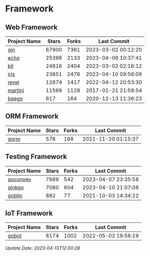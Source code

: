 # Framework

## Web Framework
| Project Name | Stars | Forks | Last Commit |
| ------------ | ----- | ----- | ----------- |
| [gin](https://github.com/gin-gonic/gin) | 67900 | 7361 | 2023-03-02 00:12:20 |
| [echo](https://github.com/labstack/echo) | 25396 | 2133 | 2023-04-06 10:37:41 |
| [kit](https://github.com/go-kit/kit) | 24816 | 2404 | 2023-03-02 02:16:12 |
| [iris](https://github.com/kataras/iris) | 23851 | 2476 | 2023-04-10 09:56:09 |
| [revel](https://github.com/revel/revel) | 12874 | 1417 | 2022-04-12 20:53:30 |
| [martini](https://github.com/go-martini/martini) | 11569 | 1128 | 2017-01-21 21:58:54 |
| [beego](https://github.com/astaxie/beego) | 617 | 164 | 2020-12-13 11:36:23 |

## ORM Framework
| Project Name | Stars | Forks | Last Commit |
| ------------ | ----- | ----- | ----------- |
| [gorm](https://github.com/jinzhu/gorm) | 576 | 168 | 2021-11-20 01:15:37 |

## Testing Framework
| Project Name | Stars | Forks | Last Commit |
| ------------ | ----- | ----- | ----------- |
| [goconvey](https://github.com/smartystreets/goconvey) | 7689 | 542 | 2023-04-07 23:35:58 |
| [ginkgo](https://github.com/onsi/ginkgo) | 7080 | 604 | 2023-04-10 21:07:08 |
| [goblin](https://github.com/franela/goblin) | 882 | 77 | 2021-10-03 14:34:22 |

## IoT Framework
| Project Name | Stars | Forks | Last Commit |
| ------------ | ----- | ----- | ----------- |
| [gobot](https://github.com/hybridgroup/gobot) | 8174 | 1002 | 2022-05-02 19:56:19 |

*Update Date: 2023-04-13T12:00:28*